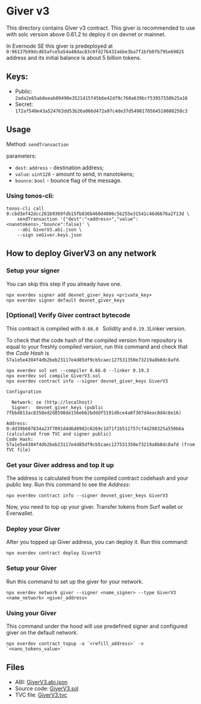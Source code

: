 # Giver v3

This directory contains Giver v3 contract. This giver is recommended to use with solc version above 0.61.2 to deploy it on devnet or mainnet.

In Evernode SE this giver is predeployed at `0:96137b99dcd65afce5a54a48dac83c0fd276432abbe3ba7f1bfb0fb795e69025` address 
and its initial balance is about 5 billion tokens. 

## Keys:
* Public: `2ada2e65ab8eeab09490e3521415f45b6e42df9c760a639bcf53957550b25a16`
* Secret: `172af540e43a524763dd53b26a066d472a97c4de37d5498170564510608250c3`

## Usage
Method: `sendTransaction`

parameters: 
* `dest`: `address` - destination address;
* `value`: `uint128` - amount to send, in nanotokens;
* `bounce`: `bool` - bounce flag of the message.

### Using tonos-cli:
```commandline
tonos-cli call 0:cbd3ef42dcc261b9369fdb15fb836b460d4806c5b255e31541c46d6676a2f13d \
    sendTransaction '{"dest":"<address>","value":<nanotokens>,"bounce":false}' \
    --abi GiverV3.abi.json \
    --sign seGiver.keys.json
```

## How to deploy GiverV3 on any network

### Setup your signer
You can skip this step if you already have one. 
```shell
npx everdev signer add devnet_giver_keys <private_key>
npx everdev signer default devnet_giver_keys
```

### [Optional] Verify Giver contract bytecode
This contract is compiled with `0.66.0 ` Solidity and `0.19.3`Linker version.

To check that the code hash of the compiled version from repository is equal to your freshly compiled version, run this command and check that the *Code Hash* is
`57a1e5e4304f4db2beb23117e4d85df9cb5caec127531350e73219a8b8dc8afd`. 

```shell
npx everdev sol set --compiler 0.66.0 --linker 0.19.3
npx everdev sol compile GiverV3.sol
npx everdev contract info --signer devnet_giver_keys GiverV3

Configuration

  Network: se (http://localhost)
  Signer:  devnet_giver_keys (public 7fbbd813ac8358ed2d8598de156eb62bdddf5191d6ce4a0f307d4eac8d4c8e16)

Address:   0:dd39b607834a23f7091d4d6d8982c6269c1d71f1b512757cf4d298325a550b6a (calculated from TVC and signer public)
Code Hash: 57a1e5e4304f4db2beb23117e4d85df9cb5caec127531350e73219a8b8dc8afd (from TVC file)
```

### Get your Giver address and top it up
The address is calculated from the compiled contract codehash and your public key.
Run this command to see the *Address*:
```shell
npx everdev contract info --signer devnet_giver_keys GiverV3
```
Now, you need to top up your giver. Transfer tokens from Surf wallet or Everwallet.


### Deploy your Giver
After you topped up Giver address, you can deploy it.
Run this command:
```shell
npx everdev contract deploy GiverV3
```

### Setup your Giver
Run this command to set up the giver for your network. 

```shell
npx everdev network giver --signer <name_signer> --type GiverV3 <name_network> <giver_address>
```

### Using your Giver
This command under the hood will use predefined signer and configured giver on the default network.
```
npx everdev contract topup -a `<refill_address>` -v `<nano_tokens_value>`
```

## Files
* ABI: [GiverV3.abi.json](GiverV3.abi.json)
* Source code: [GiverV3.sol](GiverV3.sol)
* TVC file: [GiverV3.tvc](GiverV3.tvc)
